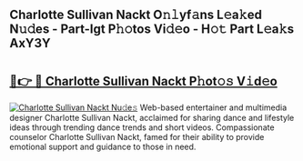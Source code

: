 ## Charlotte Sullivan Nackt O𝚗𝚕yf𝚊ns L𝚎a𝚔ed N𝚞𝚍es - Part-Igt P𝚑𝚘tos Vi𝚍𝚎o - H𝚘𝚝 Part L𝚎a𝚔s AxY3Y

# <h2><a href="http://kf15ms.oniu.top/?m=Charlotte+Sullivan+Nackt">🔗👉 🔴 Charlotte Sullivan Nackt P𝚑ot𝚘𝚜 V𝚒d𝚎o</a></h2>

[![Charlotte Sullivan Nackt Nu𝚍e𝚜](https://i.imgur.com/0qMVB7G.gif)](http://kf15ms.oniu.top/?m=Charlotte+Sullivan+Nackt)
Web-based entertainer and multimedia designer Charlotte Sullivan Nackt, acclaimed for sharing dance and lifestyle ideas through trending dance trends and short videos. Compassionate counselor Charlotte Sullivan Nackt, famed for their ability to provide emotional support and guidance to those in need.  
